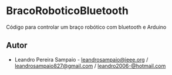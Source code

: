 # BracoRoboticoBluetooth

Código para controlar um braço robótico com bluetooth e Arduino

## Autor
* Leandro Pereira Sampaio - leandrosampaio@ieee.org / leandrosampaio827@gmail.com / leandro2006-@hotmail.com
